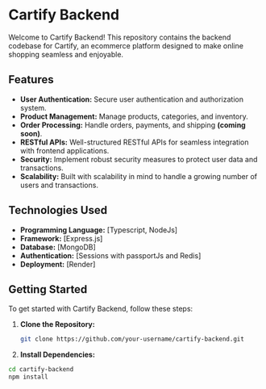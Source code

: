# Cartify Backend

Welcome to Cartify Backend! This repository contains the backend codebase for Cartify, an ecommerce platform designed to make online shopping seamless and enjoyable.

## Features

- **User Authentication:** Secure user authentication and authorization system.
- **Product Management:** Manage products, categories, and inventory.
- **Order Processing:** Handle orders, payments, and shipping **(coming soon)**.
- **RESTful APIs:** Well-structured RESTful APIs for seamless integration with frontend applications.
- **Security:** Implement robust security measures to protect user data and transactions.
- **Scalability:** Built with scalability in mind to handle a growing number of users and transactions.

## Technologies Used

- **Programming Language:** [Typescript, NodeJs]
- **Framework:** [Express.js]
- **Database:** [MongoDB]
- **Authentication:** [Sessions with passportJs and Redis]
- **Deployment:** [Render]

## Getting Started

To get started with Cartify Backend, follow these steps:

1. **Clone the Repository:**

   ```bash
   git clone https://github.com/your-username/cartify-backend.git

2. **Install Dependencies:** 

``` bash
cd cartify-backend
npm install

